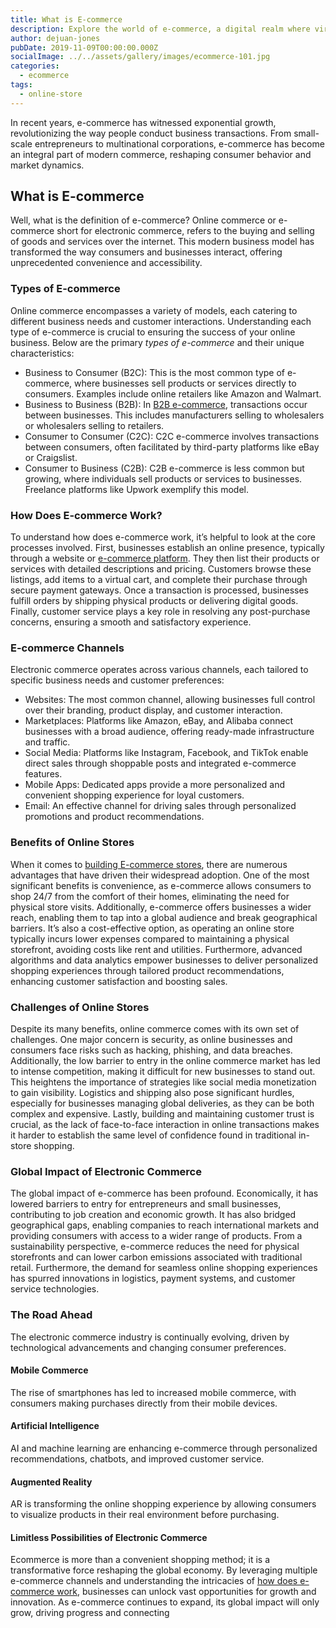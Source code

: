 ```yaml
---
title: What is E-commerce
description: Explore the world of e-commerce, a digital realm where virtual markets redefine commerce. Find digital storefronts & the dynamic landscape of modern business.
author: dejuan-jones
pubDate: 2019-11-09T00:00:00.000Z
socialImage: ../../assets/gallery/images/ecommerce-101.jpg
categories:
  - ecommerce
tags:
  - online-store
---
```


In recent years, e-commerce has witnessed exponential growth, revolutionizing the way people conduct business transactions. From small-scale entrepreneurs to multinational corporations, e-commerce has become an integral part of modern commerce, reshaping consumer behavior and market dynamics.

## What is E-commerce

Well, what is the definition of e-commerce? Online commerce or e-commerce short for electronic commerce, refers to the buying and selling of goods and services over the internet. This modern business model has transformed the way consumers and businesses interact, offering unprecedented convenience and accessibility.

### Types of E-commerce

Online commerce encompasses a variety of models, each catering to different business needs and customer interactions. Understanding each type of e-commerce is crucial to ensuring the success of your online business. Below are the primary *types of e-commerce* and their unique characteristics:

* Business to Consumer (B2C): This is the most common type of e-commerce, where businesses sell products or services directly to consumers. Examples include online retailers like Amazon and Walmart.
* Business to Business (B2B): In [B2B e-commerce](/b2b-ecommerce), transactions occur between businesses. This includes manufacturers selling to wholesalers or wholesalers selling to retailers.
* Consumer to Consumer (C2C): C2C e-commerce involves transactions between consumers, often facilitated by third-party platforms like eBay or Craigslist.
* Consumer to Business (C2B): C2B e-commerce is less common but growing, where individuals sell products or services to businesses. Freelance platforms like Upwork exemplify this model.

### How Does E-commerce Work?

To understand how does e-commerce work, it’s helpful to look at the core processes involved. First, businesses establish an online presence, typically through a website or [e-commerce platform](/best-ecommerce-platforms). They then list their products or services with detailed descriptions and pricing. Customers browse these listings, add items to a virtual cart, and complete their purchase through secure payment gateways. Once a transaction is processed, businesses fulfill orders by shipping physical products or delivering digital goods. Finally, customer service plays a key role in resolving any post-purchase concerns, ensuring a smooth and satisfactory experience.

### E-commerce Channels

Electronic commerce operates across various channels, each tailored to specific business needs and customer preferences:

* Websites: The most common channel, allowing businesses full control over their branding, product display, and customer interaction.
* Marketplaces: Platforms like Amazon, eBay, and Alibaba connect businesses with a broad audience, offering ready-made infrastructure and traffic.
* Social Media: Platforms like Instagram, Facebook, and TikTok enable direct sales through shoppable posts and integrated e-commerce features.
* Mobile Apps: Dedicated apps provide a more personalized and convenient shopping experience for loyal customers.
* Email: An effective channel for driving sales through personalized promotions and product recommendations.

### Benefits of Online Stores

When it comes to [building E-commerce stores](/launch-an-ecommerce-store), there are numerous advantages that have driven their widespread adoption. One of the most significant benefits is convenience, as e-commerce allows consumers to shop 24/7 from the comfort of their homes, eliminating the need for physical store visits. Additionally, e-commerce offers businesses a wider reach, enabling them to tap into a global audience and break geographical barriers. It’s also a cost-effective option, as operating an online store typically incurs lower expenses compared to maintaining a physical storefront, avoiding costs like rent and utilities. Furthermore, advanced algorithms and data analytics empower businesses to deliver personalized shopping experiences through tailored product recommendations, enhancing customer satisfaction and boosting sales.

### Challenges of Online Stores

Despite its many benefits, online commerce comes with its own set of challenges. One major concern is security, as online businesses and consumers face risks such as hacking, phishing, and data breaches. Additionally, the low barrier to entry in the online commerce market has led to intense competition, making it difficult for new businesses to stand out. This heightens the importance of strategies like social media monetization to gain visibility. Logistics and shipping also pose significant hurdles, especially for businesses managing global deliveries, as they can be both complex and expensive. Lastly, building and maintaining customer trust is crucial, as the lack of face-to-face interaction in online transactions makes it harder to establish the same level of confidence found in traditional in-store shopping.

### Global Impact of Electronic Commerce

The global impact of e-commerce has been profound. Economically, it has lowered barriers to entry for entrepreneurs and small businesses, contributing to job creation and economic growth. It has also bridged geographical gaps, enabling companies to reach international markets and providing consumers with access to a wider range of products. From a sustainability perspective, e-commerce reduces the need for physical storefronts and can lower carbon emissions associated with traditional retail. Furthermore, the demand for seamless online shopping experiences has spurred innovations in logistics, payment systems, and customer service technologies.

### The Road Ahead

The electronic commerce industry is continually evolving, driven by technological advancements and changing consumer preferences.

#### Mobile Commerce

The rise of smartphones has led to increased mobile commerce, with consumers making purchases directly from their mobile devices.

#### Artificial Intelligence

AI and machine learning are enhancing e-commerce through personalized recommendations, chatbots, and improved customer service.

#### Augmented Reality

AR is transforming the online shopping experience by allowing consumers to visualize products in their real environment before purchasing.

#### Limitless Possibilities of Electronic Commerce

Ecommerce is more than a convenient shopping method; it is a transformative force reshaping the global economy. By leveraging multiple e-commerce channels and understanding the intricacies of [how does e-commerce work](#how-does-e-commerce-work), businesses can unlock vast opportunities for growth and innovation. As e-commerce continues to expand, its global impact will only grow, driving progress and connecting
